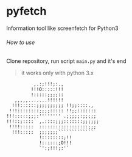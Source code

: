 # pyfetch
Information tool like screenfetch for Python3

###### How to use
Clone repository, run script `main.py` and it's end

> it works only with python 3.x


```       
          ,.:;!!!;:.,
         !!!O:::::!!!
         !:::::;;;;::
   ,,,,,.......!!!!!!
  !!!::::::;;;;;;;;;; !!;;::::.,
 !!!::::::::;;;;::::: !!;;:::::::
!!!:::::;;;:'''''''' .;;;;;:;;;;;
!!!::;::::  ,.::::;;;:::::::;;;;;;
 !!!!:::::  ::::::::::::::::::;;;
  !!!:::::  ;;;;;;;`````````````
            !::::::::;!!
            !::::::;O!!!
            `':;!!!;:'` 
```
